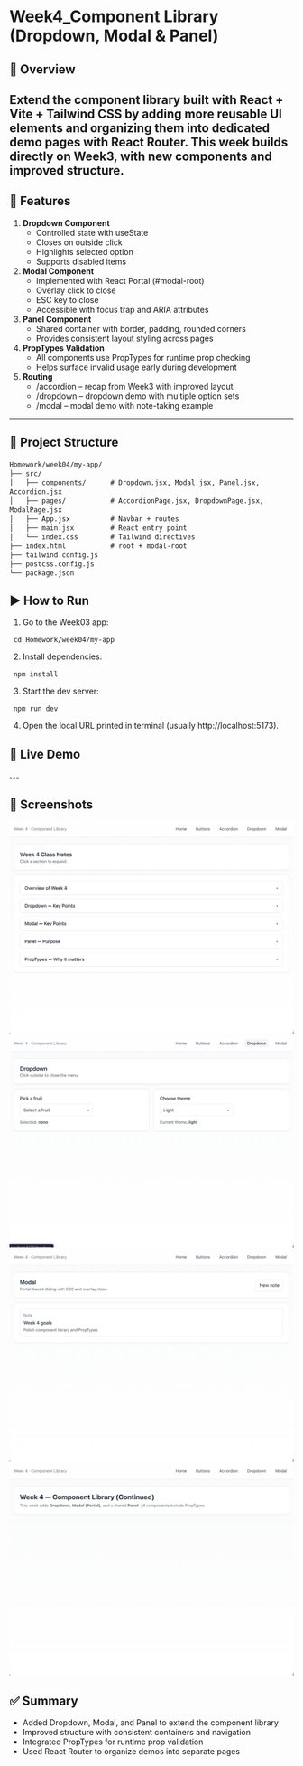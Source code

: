 # Week4_Component Library (Dropdown, Modal & Panel)

## 📌 Overview
Extend the component library built with React + Vite + Tailwind CSS by adding more reusable UI elements and organizing them into dedicated demo pages with React Router.
This week builds directly on Week3, with new components and improved structure.
---

## 🎨 Features
1. **Dropdown Component**
   - Controlled state with useState
   - Closes on outside click
	- Highlights selected option
	- Supports disabled items
2.	**Modal Component**
	- Implemented with React Portal (#modal-root)
	- Overlay click to close
	- ESC key to close
	- Accessible with focus trap and ARIA attributes
3.	**Panel Component**
	- Shared container with border, padding, rounded corners
	- Provides consistent layout styling across pages
4.	**PropTypes Validation**
	- All components use PropTypes for runtime prop checking
	- Helps surface invalid usage early during development
5.	**Routing**
	- /accordion – recap from Week3 with improved layout
	- /dropdown – dropdown demo with multiple option sets
	- /modal – modal demo with note-taking example

---

## 📂 Project Structure
```text
Homework/week04/my-app/
├── src/
│   ├── components/      # Dropdown.jsx, Modal.jsx, Panel.jsx, Accordion.jsx
│   ├── pages/           # AccordionPage.jsx, DropdownPage.jsx, ModalPage.jsx
│   ├── App.jsx          # Navbar + routes
│   ├── main.jsx         # React entry point
│   └── index.css        # Tailwind directives
├── index.html           # root + modal-root
├── tailwind.config.js
├── postcss.config.js
└── package.json
```

## ▶️ How to Run
1.	Go to the Week03 app:
```
 cd Homework/week04/my-app
```

2.	Install dependencies:
```
 npm install
```

3.	Start the dev server:
```
 npm run dev
```
4.	Open the local URL printed in terminal (usually http://localhost:5173).

## 🔗 Live Demo

```
。。。
```

## 📸 Screenshots

![Accordion](./images/accordion.png)
![Dropdown](./images/dropdown.png)
![Modal](./images/modal.png)
![Home](./images/home.png)

## ✅ Summary
- Added Dropdown, Modal, and Panel to extend the component library
- Improved structure with consistent containers and navigation
- Integrated PropTypes for runtime prop validation
- Used React Router to organize demos into separate pages